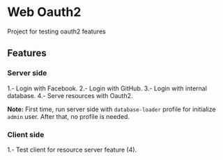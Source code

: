 # Web Oauth2
Project for testing oauth2 features

## Features
### Server side
1.- Login with Facebook.
2.- Login with GitHub.
3.- Login with internal database.
4.- Serve resources with Oauth2.

**Note:** First time, run server side with `database-loader` profile for initialize `admin` user. After that, no profile is needed.

### Client side
1.- Test client for resource server feature (4).

